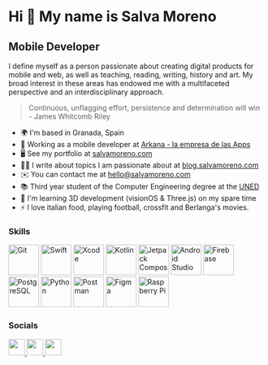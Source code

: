 Hi 👋 My name is Salva Moreno 
=============================  
Mobile Developer 
----------------  
I define myself as a person passionate about creating digital products for mobile and web, as well as teaching, reading, writing, history and art. My broad interest in these areas has endowed me with a multifaceted perspective and an interdisciplinary approach.  

> Continuous, unflagging effort, persistence and determination will win - James Whitcomb Riley

* 🌍  I'm based in Granada, Spain
* 🚀  Working as a mobile developer at [Arkana - la empresa de las Apps](https://arkana.io)
* 🖥️  See my portfolio at [salvamoreno.com](http://salvamoreno.com)
* ✍🏼  I write about topics I am passionate about at [blog.salvamoreno.com](https://blog.salvamoreno.com)
* ✉️  You can contact me at [hello@salvamoreno.com](mailto:hello@salvamoreno.com)
* 📚  Third year student of the Computer Engineering degree at the [UNED](https://www.uned.es/universidad/inicio/estudios/grados/grado-en-ingenieria-informatica.html)
* 🧠  I'm learning 3D development (visionOS & Three.js) on my spare time 
* ⚡️  I love italian food, playing football, crossfit and Berlanga's movies.

### Skills  

<p align="left"> 
 <a href="https://git-scm.com/" target="_blank" rel="noreferrer"><img src="https://cdn.jsdelivr.net/gh/devicons/devicon@latest/icons/git/git-original.svg" width="60" height="60" alt="Git" /></a>
 <a href="https://developer.apple.com/swift/" target="_blank" rel="noreferrer"><img src="https://cdn.jsdelivr.net/gh/devicons/devicon@latest/icons/swift/swift-original.svg" width="60" height="60" alt="Swift" /></a>
 <a href="https://developer.apple.com/xcode/" target="_blank" rel="noreferrer"><img src="https://cdn.jsdelivr.net/gh/devicons/devicon@latest/icons/xcode/xcode-original.svg" width="60" height="60" alt="Xcode" /></a>
 <a href="https://kotlinlang.org" target="_blank" rel="noreferrer"><img src="https://cdn.jsdelivr.net/gh/devicons/devicon@latest/icons/kotlin/kotlin-original.svg" width="60" height="60" alt="Kotlin" /></a>
 <a href="https://developer.android.com/develop/ui/compose" target="_blank" rel="noreferrer"><img src="https://cdn.jsdelivr.net/gh/devicons/devicon@latest/icons/jetpackcompose/jetpackcompose-original.svg" width="60" height="60" alt="Jetpack Compose" /></a>
 <a href="https://developer.android.com/studio" target="_blank" rel="noreferrer"><img src="https://cdn.jsdelivr.net/gh/devicons/devicon@latest/icons/androidstudio/androidstudio-original.svg" width="60" height="60" alt="Android Studio" /></a>
 <a href="https://firebase.google.com" target="_blank" rel="noreferrer"><img src="https://cdn.jsdelivr.net/gh/devicons/devicon@latest/icons/firebase/firebase-original.svg" width="60" height="60" alt="Firebase" /></a>
 <a href="https://www.postgresql.org" target="_blank" rel="noreferrer"><img src="https://cdn.jsdelivr.net/gh/devicons/devicon@latest/icons/postgresql/postgresql-original.svg" width="60" height="60" alt="PostgreSQL" /></a>
 <a href="https://www.python.org" target="_blank" rel="noreferrer"><img src="https://cdn.jsdelivr.net/gh/devicons/devicon@latest/icons/python/python-original.svg" width="60" height="60" alt="Python" /></a>
 <a href="https://www.postman.com" target="_blank" rel="noreferrer"><img src="https://cdn.jsdelivr.net/gh/devicons/devicon@latest/icons/postman/postman-original.svg" width="60" height="60" alt="Postman" /></a>
 <a href="https://www.figma.com/" target="_blank" rel="noreferrer"><img src="https://cdn.jsdelivr.net/gh/devicons/devicon@latest/icons/figma/figma-original.svg" width="60" height="60" alt="Figma" /></a> 
 <a href="https://www.raspberrypi.org/" target="_blank" rel="noreferrer"><img src="https://cdn.jsdelivr.net/gh/devicons/devicon@latest/icons/raspberrypi/raspberrypi-original.svg" width="60" height="60" alt="Raspberry Pi" /></a>
</p>

 ### Socials  
 
 <p align="left"> <a href="https://www.github.com/salvaMsanchez" target="_blank" rel="noreferrer"> <picture> <source media="(prefers-color-scheme: dark)" srcset="https://raw.githubusercontent.com/danielcranney/readme-generator/main/public/icons/socials/github-dark.svg" /> <source media="(prefers-color-scheme: light)" srcset="https://raw.githubusercontent.com/danielcranney/readme-generator/main/public/icons/socials/github.svg" /> <img src="https://raw.githubusercontent.com/danielcranney/readme-generator/main/public/icons/socials/github.svg" width="32" height="32" /> </picture> </a> <a href="https://www.linkedin.com/in/salvador-moreno-sanchez" target="_blank" rel="noreferrer"> <picture> <source media="(prefers-color-scheme: dark)" srcset="https://raw.githubusercontent.com/danielcranney/readme-generator/main/public/icons/socials/linkedin-dark.svg" /> <source media="(prefers-color-scheme: light)" srcset="https://raw.githubusercontent.com/danielcranney/readme-generator/main/public/icons/socials/linkedin.svg" /> <img src="https://raw.githubusercontent.com/danielcranney/readme-generator/main/public/icons/socials/linkedin.svg" width="32" height="32" /> </picture> </a> <a href="https://www.x.com/SabanSMS" target="_blank" rel="noreferrer"> <picture> <source media="(prefers-color-scheme: dark)" srcset="https://raw.githubusercontent.com/danielcranney/readme-generator/main/public/icons/socials/twitter-dark.svg" /> <source media="(prefers-color-scheme: light)" srcset="https://raw.githubusercontent.com/danielcranney/readme-generator/main/public/icons/socials/twitter.svg" /> <img src="https://raw.githubusercontent.com/danielcranney/readme-generator/main/public/icons/socials/twitter.svg" width="32" height="32" /> </picture> </a></p>
